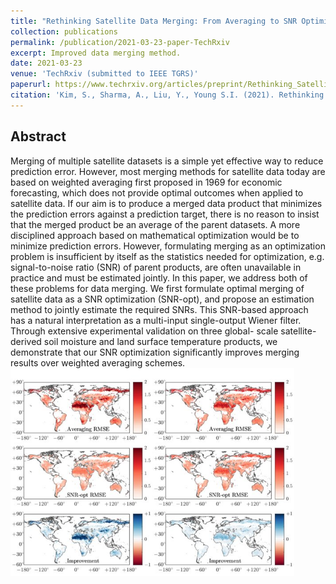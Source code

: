 ```yaml
---
title: "Rethinking Satellite Data Merging: From Averaging to SNR Optimization"
collection: publications
permalink: /publication/2021-03-23-paper-TechRxiv
excerpt: Improved data merging method.
date: 2021-03-23
venue: 'TechRxiv (submitted to IEEE TGRS)'
paperurl: https://www.techrxiv.org/articles/preprint/Rethinking_Satellite_Data_Merging_From_Averaging_to_SNR_Optimization/14214035
citation: 'Kim, S., Sharma, A., Liu, Y., Young S.I. (2021). Rethinking Satellite Data Merging: From Averaging to SNR Optimization. ,<i>TechRxiv (submitted to IEEE TGRS)</i>'
---
```

## Abstract
Merging of multiple satellite datasets is a simple yet effective way to reduce prediction error. However, most merging methods for satellite data today are based on weighted averaging first proposed in 1969 for economic forecasting, which does not provide optimal outcomes when applied to satellite data. If our aim is to produce a merged data product that minimizes the prediction errors against a prediction target, there is no reason to insist that the merged product be an average of the parent datasets. A more disciplined approach based on mathematical optimization would be to minimize prediction errors. However, formulating merging as an optimization problem is insufficient by itself as the statistics needed for optimization, e.g. signal-to-noise ratio (SNR) of parent products, are often unavailable in practice and must be estimated jointly. In this paper, we address both of these problems for data merging. We first formulate optimal merging of satellite data as a SNR optimization (SNR-opt), and propose an estimation method to jointly estimate the required SNRs. This SNR-based approach has a natural interpretation as a multi-input single-output Wiener filter. Through extensive experimental validation on three global- scale satellite-derived soil moisture and land surface temperature products, we demonstrate that our SNR optimization significantly improves merging results over weighted averaging schemes.
<br/><img src='/images/SNR_opt.jpg' width="90%" height="90%">